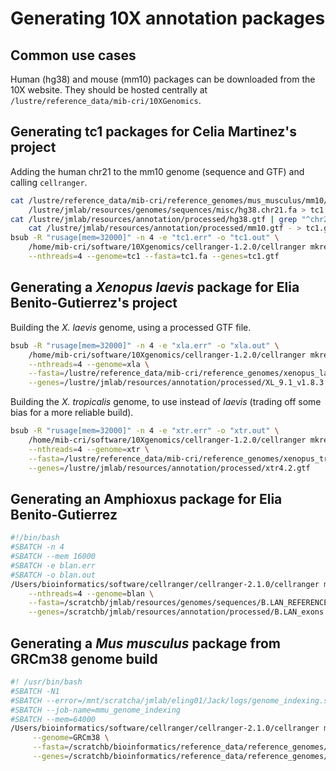 # Generating 10X annotation packages

## Common use cases

Human (hg38) and mouse (mm10) packages can be downloaded from the 10X website.
They should be hosted centrally at `/lustre/reference_data/mib-cri/10XGenomics`.

## Generating tc1 packages for Celia Martinez's project

Adding the human chr21 to the mm10 genome (sequence and GTF) and calling `cellranger`.

```sh
cat /lustre/reference_data/mib-cri/reference_genomes/mus_musculus/mm10/fasta/mmu.mm10.fa \
    /lustre/jmlab/resources/genomes/sequences/misc/hg38.chr21.fa > tc1.fa
cat /lustre/jmlab/resources/annotation/processed/hg38.gtf | grep "^chr21" | \
    cat /lustre/jmlab/resources/annotation/processed/mm10.gtf - > tc1.gtf
bsub -R "rusage[mem=32000]" -n 4 -e "tc1.err" -o "tc1.out" \
    /home/mib-cri/software/10Xgenomics/cellranger-1.2.0/cellranger mkref \
    --nthreads=4 --genome=tc1 --fasta=tc1.fa --genes=tc1.gtf 
```

## Generating a _Xenopus laevis_ package for Elia Benito-Gutierrez's project

Building the _X. laevis_ genome, using a processed GTF file.

```sh
bsub -R "rusage[mem=32000]" -n 4 -e "xla.err" -o "xla.out" \
    /home/mib-cri/software/10Xgenomics/cellranger-1.2.0/cellranger mkref \
    --nthreads=4 --genome=xla \
    --fasta=/lustre/reference_data/mib-cri/reference_genomes/xenopus_laevis/JGI_9.1/fasta/xla.JGI_9.1.fa \
    --genes=/lustre/jmlab/resources/annotation/processed/XL_9.1_v1.8.3.2.gtf
```

Building the _X. tropicalis_ genome, to use instead of _laevis_ (trading off some bias for a more reliable build).

```sh
bsub -R "rusage[mem=32000]" -n 4 -e "xtr.err" -o "xtr.out" \
    /home/mib-cri/software/10Xgenomics/cellranger-1.2.0/cellranger mkref \
    --nthreads=4 --genome=xtr \
    --fasta=/lustre/reference_data/mib-cri/reference_genomes/xenopus_tropicalis/JGI_4.2/fasta/xtr.JGI_4.2.fa \
    --genes=/lustre/jmlab/resources/annotation/processed/xtr4.2.gtf
```

## Generating an Amphioxus package for Elia Benito-Gutierrez

```sh
#!/bin/bash
#SBATCH -n 4 
#SBATCH --mem 16000 
#SBATCH -e blan.err 
#SBATCH -o blan.out
/Users/bioinformatics/software/cellranger/cellranger-2.1.0/cellranger mkref \
    --nthreads=4 --genome=blan \
    --fasta=/scratchb/jmlab/resources/genomes/sequences/B.LAN_REFERENCE/Bl71nemr.fa \
    --genes=/scratchb/jmlab/resources/annotation/processed/B.LAN_exons.gtf
```
## Generating a _Mus musculus_ package from GRCm38 genome build

```sh
#! /usr/bin/bash
#SBATCH -N1
#SBATCH --error=/mnt/scratcha/jmlab/eling01/Jack/logs/genome_indexing.stderr
#SBATCH --job-name=mmu_genome_indexing
#SBATCH --mem=64000
/Users/bioinformatics/software/cellranger/cellranger-2.1.0/cellranger mkref \
	 --genome=GRCm38 \
	 --fasta=/scratchb/bioinformatics/reference_data/reference_genomes/mus_musculus/GRCm38/fasta/Mus_musculus.GRCm38.dna_sm.primary_assembly.fa \
	 --genes=/scratchb/bioinformatics/reference_data/reference_genomes/mus_musculus/GRCm38/annotation/Mus_musculus.GRCm38.80.gtf
```

